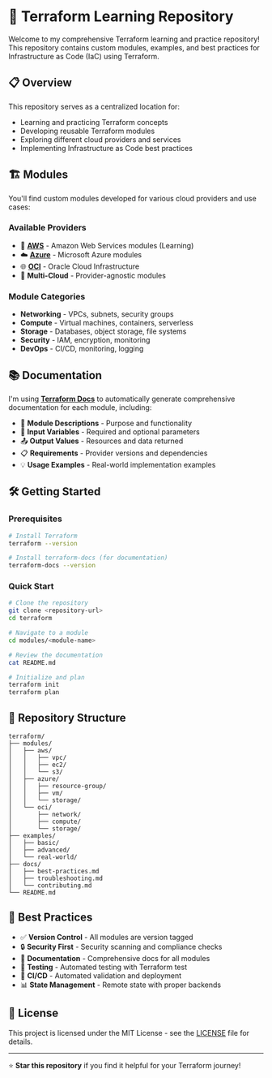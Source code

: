 # 🚀 Terraform Learning Repository

Welcome to my comprehensive Terraform learning and practice repository! This repository contains custom modules, examples, and best practices for Infrastructure as Code (IaC) using Terraform.

## 📋 Overview

This repository serves as a centralized location for:
- Learning and practicing Terraform concepts
- Developing reusable Terraform modules
- Exploring different cloud providers and services
- Implementing Infrastructure as Code best practices

## 🏗️ Modules

You'll find custom modules developed for various cloud providers and use cases:

### Available Providers
- 🔵 **[AWS](https://registry.terraform.io/providers/hashicorp/aws/latest/docs)** - Amazon Web Services modules (Learning)
- ☁️ **[Azure](https://registry.terraform.io/providers/hashicorp/azurerm/latest/docs)** - Microsoft Azure modules  
- 🌐 **[OCI](https://registry.terraform.io/providers/oracle/oci/latest/docs)** - Oracle Cloud Infrastructure
- 🔧 **Multi-Cloud** - Provider-agnostic modules

### Module Categories 
- **Networking** - VPCs, subnets, security groups
- **Compute** - Virtual machines, containers, serverless
- **Storage** - Databases, object storage, file systems
- **Security** - IAM, encryption, monitoring
- **DevOps** - CI/CD, monitoring, logging

## 📚 Documentation

I'm using [**Terraform Docs**](https://terraform-docs.io/) to automatically generate comprehensive documentation for each module, including:

- 📝 **Module Descriptions** - Purpose and functionality
- 🔧 **Input Variables** - Required and optional parameters
- 📤 **Output Values** - Resources and data returned
- 📋 **Requirements** - Provider versions and dependencies
- 💡 **Usage Examples** - Real-world implementation examples

## 🛠️ Getting Started

### Prerequisites
```bash
# Install Terraform
terraform --version

# Install terraform-docs (for documentation)
terraform-docs --version
```

### Quick Start
```bash
# Clone the repository
git clone <repository-url>
cd terraform

# Navigate to a module
cd modules/<module-name>

# Review the documentation
cat README.md

# Initialize and plan
terraform init
terraform plan
```

## 📁 Repository Structure

```
terraform/
├── modules/
│   ├── aws/
│   │   ├── vpc/
│   │   ├── ec2/
│   │   └── s3/
│   ├── azure/
│   │   ├── resource-group/
│   │   ├── vm/
│   │   └── storage/
│   └── oci/
│       ├── network/
│       ├── compute/
│       └── storage/
├── examples/
│   ├── basic/
│   ├── advanced/
│   └── real-world/
├── docs/
│   ├── best-practices.md
│   ├── troubleshooting.md
│   └── contributing.md
└── README.md
```

## 🎯 Best Practices

- ✅ **Version Control** - All modules are version tagged
- 🔒 **Security First** - Security scanning and compliance checks
- 📖 **Documentation** - Comprehensive docs for all modules
- 🧪 **Testing** - Automated testing with Terraform test
- 🔄 **CI/CD** - Automated validation and deployment
- 📊 **State Management** - Remote state with proper backends

<!-- ## 🤝 Contributing

Contributions are welcome! Please read the [Contributing Guidelines](./docs/contributing.md) before submitting pull requests.

## 📞 Support

If you have questions or need help:
- 📖 Check the [Documentation](./docs/)
- 🐛 Open an [Issue](../../issues)
- 💬 Start a [Discussion](../../discussions) -->

## 📄 License

This project is licensed under the MIT License - see the [LICENSE](LICENSE) file for details.

---

⭐ **Star this repository** if you find it helpful for your Terraform journey! 